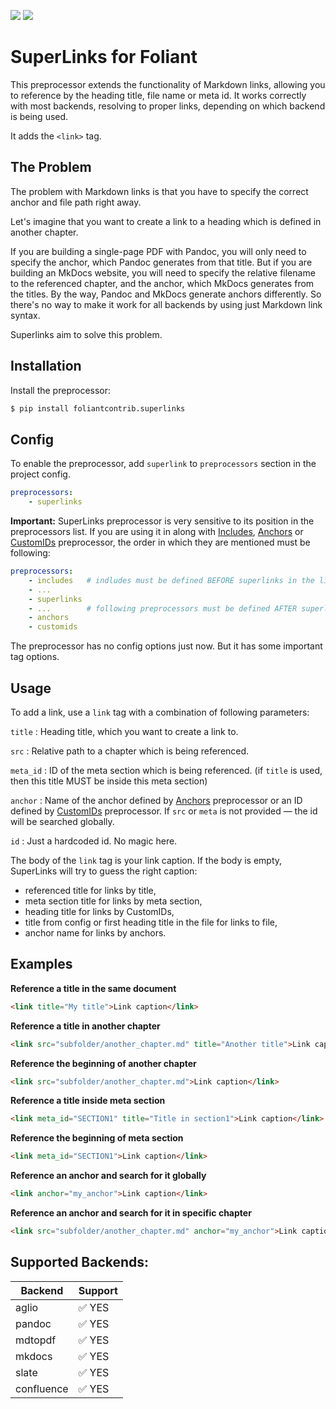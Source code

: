 [![](https://img.shields.io/pypi/v/foliantcontrib.superlinks.svg)](https://pypi.org/project/foliantcontrib.superlinks/)  [![](https://img.shields.io/github/v/tag/foliant-docs/foliantcontrib.superlinks.svg?label=GitHub)](https://github.com/foliant-docs/foliantcontrib.superlinks)

# SuperLinks for Foliant

This preprocessor extends the functionality of Markdown links, allowing you to reference by the heading title, file name or meta id. It works correctly with most backends, resolving to proper links, depending on which backend is being used.

It adds the `<link>` tag.

## The Problem

The problem with Markdown links is that you have to specify the correct anchor and file path right away.

Let's imagine that you want to create a link to a heading which is defined in another chapter.

If you are building a single-page PDF with Pandoc, you will only need to specify the anchor, which Pandoc generates from that title. But if you are building an MkDocs website, you will need to specify the relative filename to the referenced chapter, and the anchor, which MkDocs generates from the titles. By the way, Pandoc and MkDocs generate anchors differently. So there's no way to make it work for all backends by using just Markdown link syntax.

Superlinks aim to solve this problem.

## Installation

Install the preprocessor:

```bash
$ pip install foliantcontrib.superlinks
```

## Config

To enable the preprocessor, add `superlink` to `preprocessors` section in the project config.

```yaml
preprocessors:
    - superlinks
```
**Important:** SuperLinks preprocessor is very sensitive to its position in the preprocessors list. If you are using it in along with [Includes](https://foliant-docs.github.io/docs/preprocessors/includes/), [Anchors](https://foliant-docs.github.io/docs/preprocessors/anchors/) or [CustomIDs](https://foliant-docs.github.io/docs/preprocessors/customids/) preprocessor, the order in which they are mentioned must be following:

```yaml
preprocessors:
    - includes   # indludes must be defined BEFORE superlinks in the list
    - ...
    - superlinks
    - ...        # following preprocessors must be defined AFTER superlinks in the list
    - anchors
    - customids
```

The preprocessor has no config options just now. But it has some important tag options.

## Usage

To add a link, use a `link` tag with a combination of following parameters:

`title`
:    Heading title, which you want to create a link to.

`src`
:    Relative path to a chapter which is being referenced.

`meta_id`
:    ID of the meta section which is being referenced. (if `title` is used, then this title MUST be inside this meta section)

`anchor`
:    Name of the anchor defined by [Anchors](https://foliant-docs.github.io/docs/preprocessors/anchors/) preprocessor or an ID defined by [CustomIDs](https://foliant-docs.github.io/docs/preprocessors/customids/) preprocessor. If `src` or `meta` is not provided — the id will be searched globally.

`id`
:    Just a hardcoded id. No magic here.

The body of the `link` tag is your link caption. If the body is empty, SuperLinks will try to guess the right caption:

- referenced title for links by title,
- meta section title for links by meta section,
- heading title for links by CustomIDs,
- title from config or first heading title in the file for links to file,
- anchor name for links by anchors.

## Examples

**Reference a title in the same document**

```html
<link title="My title">Link caption</link>
```

**Reference a title in another chapter**

```html
<link src="subfolder/another_chapter.md" title="Another title">Link caption</link>
```

**Reference the beginning of another chapter**

```html
<link src="subfolder/another_chapter.md">Link caption</link>
```

**Reference a title inside meta section**

```html
<link meta_id="SECTION1" title="Title in section1">Link caption</link>
```

**Reference the beginning of meta section**

```html
<link meta_id="SECTION1">Link caption</link>
```

**Reference an anchor and search for it globally**

```html
<link anchor="my_anchor">Link caption</link>
```

**Reference an anchor and search for it in specific chapter**

```html
<link src="subfolder/another_chapter.md" anchor="my_anchor">Link caption</link>
```

## Supported Backends:

Backend | Support
------- | -------
aglio | ✅ YES
pandoc | ✅ YES
mdtopdf | ✅ YES
mkdocs | ✅ YES
slate | ✅ YES
confluence | ✅ YES
